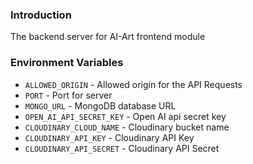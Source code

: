 ### Introduction

The backend server for AI-Art frontend module

### Environment Variables

- `ALLOWED_ORIGIN` - Allowed origin for the API Requests
- `PORT` - Port for server
- `MONGO_URL` - MongoDB database URL
- `OPEN_AI_API_SECRET_KEY` - Open AI api secret key
- `CLOUDINARY_CLOUD_NAME` - Cloudinary bucket name
- `CLOUDINARY_API_KEY` - Cloudinary API Key
- `CLOUDINARY_API_SECRET` - Cloudinary API Secret
